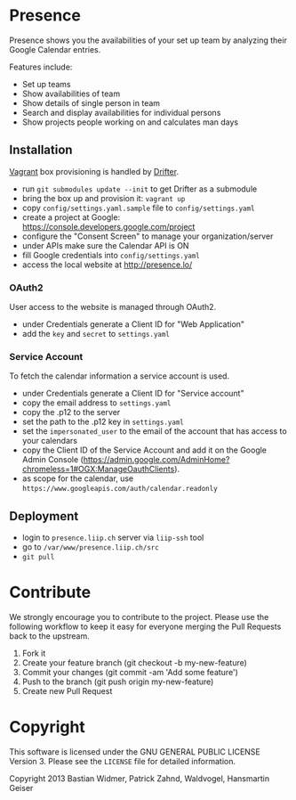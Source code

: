 # Presence

Presence shows you the availabilities of your set up team by analyzing their Google Calendar entries.

Features include:

- Set up teams
- Show availabilities of team
- Show details of single person in team
- Search and display availabilities for individual persons
- Show projects people working on and calculates man days

## Installation

[Vagrant](https://www.vagrantup.com/) box provisioning is handled by [Drifter](https://liip-drifter.readthedocs.io/en/stable/index.html).

* run `git submodules update --init` to get Drifter as a submodule
* bring the box up and provision it: `vagrant up`
* copy `config/settings.yaml.sample` file to `config/settings.yaml`
* create a project at Google: https://console.developers.google.com/project
* configure the "Consent Screen" to manage your organization/server
* under APIs make sure the Calendar API is ON
* fill Google credentials into `config/settings.yaml`
* access the local website at http://presence.lo/

### OAuth2

User access to the website is managed through OAuth2.

* under Credentials generate a Client ID for "Web Application"
* add the `key` and `secret` to `settings.yaml`

### Service Account

To fetch the calendar information a service account is used.

* under Credentials generate a Client ID for "Service account"
* copy the email address to `settings.yaml`
* copy the .p12 to the server
* set the path to the .p12 key in `settings.yaml`
* set the `impersonated_user` to the email of the account that has access to your calendars
* copy the Client ID of the Service Account and add it on the Google Admin Console (https://admin.google.com/AdminHome?chromeless=1#OGX:ManageOauthClients).
* as scope for the calendar, use `https://www.googleapis.com/auth/calendar.readonly`

## Deployment

* login to `presence.liip.ch` server via `liip-ssh` tool
* go to `/var/www/presence.liip.ch/src`
* `git pull`

# Contribute

We strongly encourage you to contribute to the project. Please use the following workflow to keep it easy for everyone merging the Pull Requests back to the upstream.

1. Fork it
2. Create your feature branch (git checkout -b my-new-feature)
3. Commit your changes (git commit -am 'Add some feature')
4. Push to the branch (git push origin my-new-feature)
5. Create new Pull Request

# Copyright

This software is licensed under the GNU GENERAL PUBLIC LICENSE Version 3. Please see the `LICENSE` file for detailed information.

Copyright 2013 Bastian Widmer, Patrick Zahnd, Waldvogel, Hansmartin Geiser
